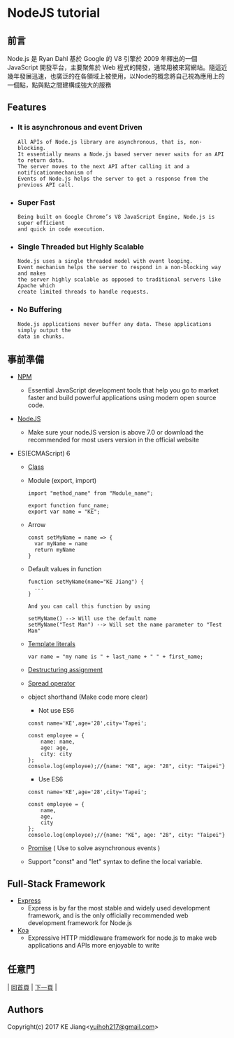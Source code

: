 # NodeJS tutorial


## 前言
Node.js 是 Ryan Dahl 基於 Google 的 V8 引擎於 2009 年釋出的一個 JavaScript 開發平台，主要聚焦於 Web 程式的開發，通常用被來寫網站。隨這近幾年發展迅速，也廣泛的在各領域上被使用，以Node的概念將自己視為應用上的一個點，點與點之間建構成強大的服務



## Features

* ### It is asynchronous and event Driven

  ```
  All APIs of Node.js library are asynchronous, that is, non-blocking. 
  It essentially means a Node.js based server never waits for an API to return data. 
  The server moves to the next API after calling it and a notificationmechanism of 
  Events of Node.js helps the server to get a response from the previous API call.
  ```

* ### Super Fast 

  ```
  Being built on Google Chrome’s V8 JavaScript Engine, Node.js is super efficient 
  and quick in code execution.
  ```

* ### Single Threaded but Highly Scalable

  ```
  Node.js uses a single threaded model with event looping. 
  Event mechanism helps the server to respond in a non-blocking way and makes
  the server highly scalable as opposed to traditional servers like Apache which
  create limited threads to handle requests.
  ```

* ### No Buffering

  ```
  Node.js applications never buffer any data. These applications simply output the 
  data in chunks.
  ```

  


## 事前準備
* [NPM](https://www.npmjs.com/)
    
    * Essential JavaScript development tools that help you go to market faster and build powerful applications using modern open source code.
    
* [NodeJS](https://nodejs.org/en/)

    * Make sure your nodeJS version is above 7.0 or download the recommended for most users version in the official website

* ES(ECMAScript) 6

    * [Class](https://developer.mozilla.org/zh-TW/docs/Web/JavaScript/Reference/Classes)

    * Module (export, import)

      ```
      import "method_name" from "Module_name";
      ```

      ```
      export function func_name;
      export var name = "KE";
      ```

    * Arrow

      ```
      const setMyName = name => {
      	var myName = name
      	return myName
      }
      ```

    * Default values in function

      ```
      function setMyName(name="KE Jiang") {
      	...
      }
      
      And you can call this function by using
      
      setMyName() --> Will use the default name
      setMyName("Test Man") --> Will set the name parameter to "Test Man"
      ```

    * [Template literals](https://developer.mozilla.org/zh-TW/docs/Web/JavaScript/Reference/Template_literals)

      ```
      var name = "my name is " + last_name + " " + first_name; 
      ```

    * [Destructuring assignment](https://developer.mozilla.org/zh-TW/docs/Web/JavaScript/Reference/Operators/Destructuring_assignment)

    * [Spread operator](https://developer.mozilla.org/en-US/docs/Web/JavaScript/Reference/Operators/Spread_syntax)

    * object shorthand (Make code more clear)

      * Not use ES6

      ```
      const name='KE',age='28',city='Tapei';
         
      const employee = {
          name: name,
          age: age,
          city: city
      };
      console.log(employee);//{name: "KE", age: "28", city: "Taipei"}
      ```

      * Use ES6

      ```
      const name='KE',age='28',city='Tapei';
         
      const employee = {
          name,
          age,
          city
      };
      console.log(employee);//{name: "KE", age: "28", city: "Taipei"}
      ```

    * [Promise](https://developer.mozilla.org/zh-TW/docs/Web/JavaScript/Reference/Global_Objects/Promise) ( Use to solve asynchronous events )
    * Support "const" and "let" syntax to define the local variable.

    

## Full-Stack Framework

* [Express](https://www.npmjs.com/package/express) 
  * Express is by far the most stable and widely used development framework, and is the only officially recommended web development framework for Node.js
* [Koa](https://www.npmjs.com/package/koa)
  * Expressive HTTP middleware framework for node.js to make web applications and APIs more enjoyable to write


## 任意門
| [回首頁](https://github.com/yuhioh217/Code-Tutorial) |  [下一頁]() | 



Authors
-
Copyright(c) 2017 KE Jiang<<yuihoh217@gmail.com>>